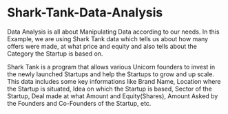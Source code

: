 # Shark-Tank-Data-Analysis


Data Analysis is all about Manipulating Data according to our needs. In this Example, we are using Shark Tank data which tells us about how many offers were made, at what price and equity and also tells about the Category the Startup is based on.

Shark Tank is a program that allows various Unicorn founders to invest in the newly launched Startups and help the Startups to grow and up scale. This data includes some key informations like Brand Name, Location where the Startup is situated, Idea on which the Startup is based, Sector of the Startup, Deal made at what Amount and Equity(Shares), Amount Asked by the Founders and Co-Founders of the Startup, etc.
